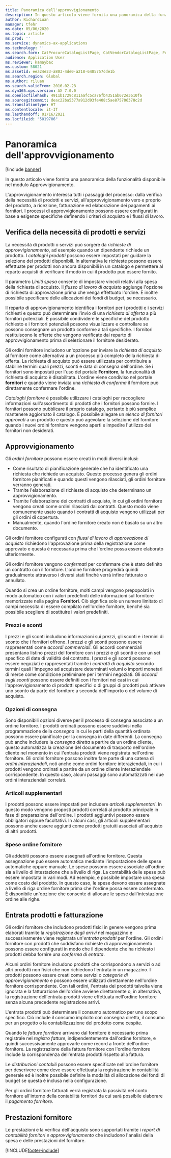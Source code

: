 ```yaml
---
title: Panoramica dell'approvvigionamento
description: In questo articolo viene fornita una panoramica della funzionalità disponibile nel modulo Approvvigionamento.
author: RichardLuan
manager: tfehr
ms.date: 05/06/2020
ms.topic: article
ms.prod: ''
ms.service: dynamics-ax-applications
ms.technology: ''
ms.search.form: CatProcureCatalogListPage, CatVendorCatalogListPage, PurchTable, PurchTablePart
audience: Application User
ms.reviewer: kamaybac
ms.custom: 58021
ms.assetid: eea24e23-a803-4de0-a218-6485757cde1b
ms.search.region: Global
ms.author: riluan
ms.search.validFrom: 2016-02-28
ms.dyn365.ops.version: AX 7.0.0
ms.openlocfilehash: 4911b1729c811aafc5ca76fb4351ab672e3610f6
ms.sourcegitcommit: deac22ba5377a912d93fe408c5ae875706378c2d
ms.translationtype: HT
ms.contentlocale: it-IT
ms.lasthandoff: 01/16/2021
ms.locfileid: "5019706"
---
```

# <a name="procurement-and-sourcing-overview"></a>Panoramica dell'approvvigionamento

[!include [banner](../includes/banner.md)]

In questo articolo viene fornita una panoramica della funzionalità disponibile nel modulo Approvvigionamento.

L'approvvigionamento interessa tutti i passaggi del processo: dalla verifica della necessità di prodotti e servizi, all'approvvigionamento vero e proprio del prodotto, a ricezione, fatturazione ed elaborazione dei pagamenti ai fornitori. I processi di approvvigionamento possono essere configurati in base a esigenze specifiche definendo i criteri di acquisto e i flussi di lavoro.

## <a name="identifying-a-need-for-product-and-services"></a>Verifica della necessità di prodotti e servizi

La necessità di prodotti o servizi può sorgere da *richieste di approvvigionamento*, ad esempio quando un dipendente richiede un prodotto. I *cataloghi prodotti* possono essere impostati per guidare la selezione dei prodotti disponibili. In alternativa le richieste possono essere effettuate per prodotti non ancora disponibili in un catalogo e permettere al reparto acquisti di verificare il modo in cui il prodotto può essere fornito.  

Il parametro *Limiti spesa* consente di impostare vincoli relativi alla spesa della richiesta di acquisto. Il *flusso di lavoro di acquisto* aggiunge l'opzione di richiesta di approvazione prima che venga effettuato l'ordine. È inoltre possibile specificare delle allocazioni dei fondi di budget, se necessario.  

Il reparto di approvvigionamento identifica i fornitori per i prodotti e i servizi richiesti e questo può determinare l'invio di una *richiesta di offerta* a più fornitori potenziali. È possibile condividere le specifiche del prodotto richiesto e i fornitori potenziali possono visualizzare e controllare se possono consegnare un prodotto conforme a tali specifiche. I fornitori restituiscono le offerte che vengono verificate dal reparto di approvvigionamento prima di selezionare il fornitore desiderato.  

Gli ordini fornitore includono un'opzione per inviare la *richiesta di acquisto* al fornitore come alternativa a un processo più completo della richiesta di offerta. La richiesta di acquisto può essere utilizzata per contribuire a stabilire termini quali prezzi, sconti e data di consegna dell'ordine. Se i fornitori sono impostati per l'uso del portale **Fornitore**, la funzionalità di richiesta di acquisto è disabilitata. L'ordine viene condiviso nel portale **fornitori** e quando viene inviata una *richiesta di conferma* il fornitore può direttamente confermare l'ordine.  

*Cataloghi fornitore* è possibile utilizzare i cataloghi per raccogliere informazioni sull'assortimento di prodotti che i fornitori possono fornire. I fornitori possono pubblicare il proprio catalogo, pertanto è più semplice mantenere aggiornato il catalogo. È possibile allegare un *elenco di fornitori approvati* a un prodotto e questo può agevolare la selezione del fornitore quando i nuovi ordini fornitore vengono aperti e impedire l'utilizzo dei fornitori non desiderati.

## <a name="procurement"></a>Approvvigionamento

Gli *ordini fornitore* possono essere creati in modi diversi inclusi:

- Come risultato di pianificazione generale che ha identificato una richiesta che richiede un acquisto. Questo processo genera gli ordini fornitore pianificati e quando questi vengono rilasciati, gli ordini fornitore verranno generati.
- Tramite l'elaborazione di richieste di acquisto che determinano un approvvigionamento.
- Tramite l'elaborazione dei contratti di acquisto, in cui gli ordini fornitore vengono creati come ordini rilasciati dai contratti. Questo modo viene comunemente usato quando i contratti di acquisto vengono utilizzati per gli ordini di copertura.
- Manualmente, quando l'ordine fornitore creato non è basato su un altro documento.

Gli ordini fornitore configurati con *flussi di lavoro di approvazione di acquisto* richiedono l'approvazione prima della registrazione come approvato e questa è necessaria prima che l'ordine possa essere elaborato ulteriormente.

Gli ordini fornitore vengono *confermati* per confermare che è stato definito un contratto con il fornitore. L'ordine fornitore progredirà quindi gradualmente attraverso i diversi stati finché verrà infine fatturato o annullato.  

Quando si crea un ordine fornitore, molti campi vengono prepopolati in modo automatico con i valori predefiniti delle informazioni sul fornitore memorizzate nella pagina **Fornitori**. Ciò significa solo un numero limitato di campi necessita di essere compilato nell'ordine fornitore, benché sia possibile scegliere di sostituire i valori predefiniti.

### <a name="prices-and-discounts"></a>Prezzi e sconti

I prezzi e gli sconti includono informazioni sui prezzi, gli sconti e i termini di sconto che i fornitori offrono. I prezzi e gli sconti possono essere rappresentati come *accordi commerciali*. Gli accordi commerciali presentano listino prezzi del fornitore con i prezzi e gli sconti e con un set specifico di date di validità del contratto. I prezzi e gli sconti possono essere negoziati e rappresentati tramite i *contratti di acquisto* secondo termini quali l'impegno ad acquistare determinati volumi o importi monetari di merce come condizione preliminare per i termini negoziati. Gli *accordi sugli sconti* possono essere definiti con i fornitori nei casi in cui l'approvvigionamento di prodotti specifici o di gruppi di prodotti può attivare uno sconto da parte del fornitore a seconda dell'importo o del volume di acquisto.

### <a name="delivery-options"></a>Opzioni di consegna

Sono disponibili opzioni diverse per il processo di consegna associato a un ordine fornitore. I prodotti ordinati possono essere suddivisi nella programmazione della *consegna* in cui le parti della quantità ordinata possono essere pianificate per la consegna in date differenti. La consegna può anche includere la *consegna diretta* a partire da un ordine cliente, questo automatizza la creazione del documento di trasporto nell'ordine cliente nel momento in cui l'entrata prodotti viene registrata nell'ordine fornitore. Gli ordini fornitore possono inoltre fare parte di una catena di *ordini interaziendali*, noti anche come ordini fornitore interaziendali, in cui i prodotti vengono ordinati a partire da un ordine cliente interaziendale corrispondente. In questo caso, alcuni passaggi sono automatizzati nei due ordini interaziendali correlati.

### <a name="supplementary-items"></a>Articoli supplementari

I prodotti possono essere impostati per includere *articoli supplementari*. In questo modo vengono proposti prodotti correlati al prodotto principale in fase di preparazione dell'ordine. I prodotti aggiuntivi possono essere obbligatori oppure facoltativi. In alcuni casi, gli articoli supplementari possono anche essere aggiunti come prodotti gratuiti associati all'acquisto di altri prodotti.

### <a name="purchase-order-charges"></a>Spese ordine fornitore

Gli addebiti possono essere assegnati all'ordine fornitore. Questa assegnazione può essere automatica mediante l'impostazione delle spese automatiche oppure manuale. Le spese possono essere associate all'ordine sia a livello di intestazione che a livello di riga. La contabilità delle spese può essere impostata in vari modi. Ad esempio, è possibile impostare una spesa come costo del prodotto. In questo caso, le spese devono essere assegnate a livello di riga ordine fornitore prima che l'ordine possa essere confermato. È disponibile un'opzione che consente di allocare le spese dall'intestazione ordine alle righe.

## <a name="product-receipt-and-invoicing"></a>Entrata prodotti e fatturazione

Gli ordini fornitore che includono prodotti fisici in genere vengono prima elaborati tramite la *registrazione degli arrivi* nel magazzino e successivamente viene registrata un'*entrata prodotti* per l'ordine. Gli ordini fornitore con prodotti che soddisfano richieste di approvvigionamento possono essere configurati in modo che il dipendente che ha richiesto i prodotti debba fornire una *conferma di entrata*.  

Alcuni ordini fornitore includono prodotti che corrispondono a servizi o ad altri prodotti non fisici che non richiedono l'entrata in un magazzino. I prodotti possono essere creati come servizi o *categorie di approvvigionamento* e possono essere utilizzati direttamente nell'ordine fornitore corrispondente. Con tali ordini, l'entrata dei prodotti talvolta viene ignorata e la fatturazione dell'ordine avviene direttamente o, in alternativa, la registrazione dell'entrata prodotti viene effettuata nell'ordine fornitore senza alcuna precedente registrazione arrivi.  

L'entrata prodotti può determinare il consumo automatico per uno scopo specifico. Ciò include il consumo implicito con consegna diretta, il consumo per un progetto o la contabilizzazione del prodotto come cespite.  

Quando le *fatture fornitore* arrivano dal fornitore è necessario prima registrale nel *registro fatture*, indipendentemente dall'ordine fornitore, e quindi successivamente approvarle come record a fronte dell'ordine fornitore. La registrazione della fattura fornitore con l'ordine fornitore include la corrispondenza dell'entrata prodotti rispetto alla fattura.  

Le *distribuzioni contabili* possono essere specificate nell'ordine fornitore per descrivere come deve essere effettuata la registrazione in contabilità generale ed è inoltre possibile definire la modalità di allocazione dei fondi di budget se questa è inclusa nella configurazione.  

Per gli ordini fornitore fatturati verrà registrata la passività nel conto fornitore all'interno della contabilità fornitori da cui sarà possibile elaborare il *pagamento fornitore*.

## <a name="vendor-performance"></a>Prestazioni fornitore

Le prestazioni e la verifica dell'acquisto sono supportati tramite i *report di contabilità fornitori e approvvigionamento* che includono l'analisi della spesa e delle prestazioni del fornitore.


[!INCLUDE[footer-include](../../includes/footer-banner.md)]
